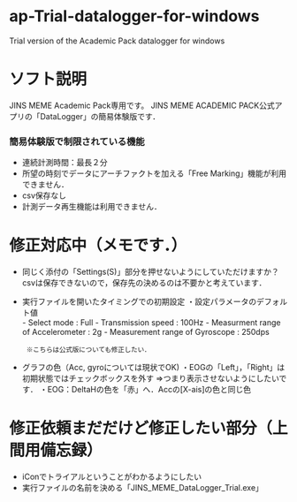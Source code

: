 # ap-Trial-datalogger-for-windows
Trial version of the Academic Pack datalogger for windows

# ソフト説明
JINS MEME Academic Pack専用です。
JINS MEME ACADEMIC PACK公式アプリの「DataLogger」の簡易体験版です．

### 簡易体験版で制限されている機能
- 連続計測時間：最長２分
- 所望の時刻でデータにアーチファクトを加える「Free Marking」機能が利用できません．
- csv保存なし
- 計測データ再生機能は利用できません．
 

# 修正対応中（メモです．）
- 同じく添付の「Settings(S)」部分を押せないようにしていただけますか？
 csvは保存できないので，保存先の決めるのは不要かと考えています．
 
- 実行ファイルを開いたタイミングでの初期設定
    ・設定パラメータのデフォルト値      
      - Select mode : Full
      - Transmission speed : 100Hz
      - Measurment range of Accelerometer : 2g
      - Measurement range of Gyroscope : 250dps

       ※こちらは公式版についても修正したい．

 - グラフの色（Acc, gyroについては現状でOK)
   ・EOGの「Left」，「Right」は初期状態ではチェックボックスを外す
     ⇒つまり表示させないようにしたいです．
    ・EOG：DeltaHの色を「赤」へ．Accの[X-ais]の色と同じ色
　　

# 修正依頼まだだけど修正したい部分（上間用備忘録）
- iConでトライアルということがわかるようにしたい
- 実行ファイルの名前を決める「JINS_MEME_DataLogger_Trial.exe」

